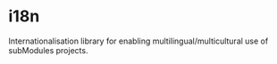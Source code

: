 # i18n
Internationalisation library for enabling multilingual/multicultural use of subModules projects.
